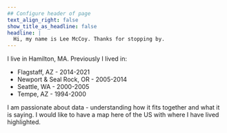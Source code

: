 ```yaml
---
## Configure header of page
text_align_right: false
show_title_as_headline: false
headline: |
  Hi, my name is Lee McCoy. Thanks for stopping by.
---
```


<!-- this is a subheadline -->
I live in Hamilton, MA. Previously I lived in:

* Flagstaff, AZ - 2014-2021
* Newport & Seal Rock, OR - 2005-2014
* Seattle, WA - 2000-2005
* Tempe, AZ - 1994-2000

I am passionate about data - understanding how it fits together and what it is saying. I would like to have a map here of the US with where I have lived highlighted.
